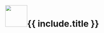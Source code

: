 <h1>
  <img width="70" height="70" src="{{ site.baseurl }}/assets/images{{ include.image }}" class="me-1"/>{{ include.title }}
</h1>
